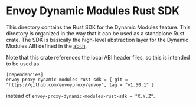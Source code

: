 # Envoy Dynamic Modules Rust SDK

This directory contains the Rust SDK for the Dynamic Modules feature. This directory is organized in the way that it can be used as a standalone Rust crate. The SDK is basically the high-level abstraction layer for the Dynamic Modules ABI defined in the [abi.h](./abi.h).

Note that this crate references the local ABI header files, so this is intended to be used as 
```
[dependencies]
envoy-proxy-dynamic-modules-rust-sdk = { git = "https://github.com/envoyproxy/envoy", tag = "v1.50.1" }
```

instead of `envoy-proxy-dynamic-modules-rust-sdk = "X.Y.Z"`.
